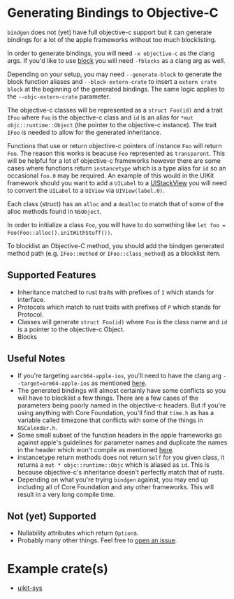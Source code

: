 # Generating Bindings to Objective-C

`bindgen` does not (yet) have full objective-c support but it can generate bindings
for a lot of the apple frameworks without too much blocklisting.

In order to generate bindings, you will need `-x objective-c` as the clang
args. If you'd like to use [block](https://crates.io/crates/block) you will need
`-fblocks` as a clang arg as well.

Depending on your setup, you may need `--generate-block` to generate the block
function aliases and `--block-extern-crate` to insert a `extern crate block` at
the beginning of the generated bindings. The same logic applies to the
`--objc-extern-crate` parameter.

The objective-c classes will be represented as a `struct Foo(id)` and a trait
`IFoo` where `Foo` is the objective-c class and `id` is an alias for `*mut
objc::runtime::Object` (the pointer to the objective-c instance). The trait
`IFoo` is needed to allow for the generated inheritance.

Functions that use or return objective-c pointers of instance `Foo` will return
`Foo`. The reason this works is beacuse `Foo` represented as `transparent`.
This will be helpful for a lot of objective-c frameworks however there are some
cases where functions return `instancetype` which is a type alias for `id` so
an occasional `foo.0` may be required. An example of this would in the UIKit
framework should you want to add a `UILabel` to a
[UIStackView](https://developer.apple.com/documentation/uikit/uistackview/1616227-addarrangedsubview?language=objc)
you will need to convert the `UILabel` to a `UIView` via `UIView(label.0)`.

Each class (struct) has an `alloc` and a `dealloc` to match that of some of the alloc
methods found in `NSObject`.

In order to initialize a class `Foo`, you will have to do something like `let
foo = Foo(Foo::alloc().initWithStuff())`.

To blocklist an Objective-C method, you should add the bindgen generated method
path (e.g. `IFoo::method` or `IFoo::class_method`) as a blocklist item.

## Supported Features

* Inheritance matched to rust traits with prefixes of `I` which
stands for interface.
* Protocols which match to rust traits with prefixes of `P` which
stands for Protocol.
* Classes will generate `struct Foo(id)` where `Foo` is the class
name and `id` is a pointer to the objective-c Object.
* Blocks

## Useful Notes

* If you're targeting `aarch64-apple-ios`, you'll need to have the clang arg
`--target=arm64-apple-ios` as mentioned
[here](https://github.com/rust-lang/rust-bindgen/issues/1211#issuecomment-569804287).
* The generated bindings will almost certainly have some conflicts so you will
have to blocklist a few things. There are a few cases of the parameters being
poorly named in the objective-c headers. But if you're using anything with
Core Foundation, you'll find that `time.h` as has a variable called timezone that
conflicts with some of the things in `NSCalendar.h`.
* Some small subset of the function headers in the apple frameworks go against
apple's guidelines for parameter names and duplicate the names in the header
which won't compile as mentioned
[here](https://github.com/rust-lang/rust-bindgen/issues/1705).
* instancetype return methods does not return `Self` for you given class, it
returns a `mut * objc::runtime::Objc` which is aliased as `id`. This is because
objective-c's inheritance doesn't perfectly match that of rusts.
* Depending on what you're trying `bindgen` against, you may end up including
all of Core Foundation and any other frameworks. This will result in a very
long compile time.

## Not (yet) Supported

* Nullability attributes which return `Option`s.
* Probably many other things. Feel free to [open an issue](https://github.com/rust-lang/rust-bindgen/issues).

# Example crate(s)

* [uikit-sys](https://github.com/simlay/uikit-sys)
